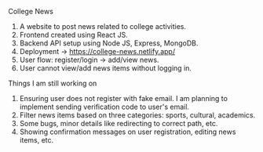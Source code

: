 College News

1. A website to post news related to college activities.
2. Frontend created using React JS.
3. Backend API setup using Node JS, Express, MongoDB.
4. Deployment -> https://college-news.netlify.app/
5. User flow: register/login -> add/view news.
6. User cannot view/add news items without logging in. 

Things I am still working on
1. Ensuring user does not register with fake email. I am planning to implement sending verification code to user's email.
2. Filter news items based on three categories: sports, cultural, academics.
3. Some bugs, minor details like redirecting to correct path, etc.
4. Showing confirmation messages on user registration, editing news items, etc.

